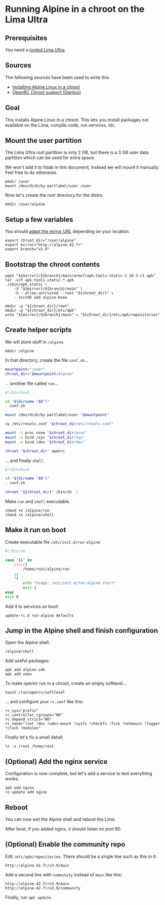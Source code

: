 # Running Alpine in a chroot on the Lima Ultra

## Prerequisites

You need a [rooted Lima Ultra](../root/howto-root-ultra.md).

## Sources

The following sources have been used to write this.

- [Installing Alpine Linux in a chroot](https://wiki.alpinelinux.org/wiki/Installing_Alpine_Linux_in_a_chroot)
- [OpenRC Chroot support (Gentoo)](https://wiki.gentoo.org/wiki/OpenRC#Chroot_support)

## Goal

This installs Alpine Linux in a chroot. This lets you install packages not available on the Lima, compile code, run services, etc.

## Mount the user partition

The Lima Ultra root partition is only 2 GB, but there is a 3 GB user data partition which can be used for extra space.

We won't add it to fstab in this document, instead we will mount it manually. Feel free to do otherwise.

    mkdir /user
    mount /dev/disk/by-partlabel/user /user

Now let's create the root directory for the distro.

    mkdir /user/alpine

## Setup a few variables

You should [adapt the mirror URL](http://dl-cdn.alpinelinux.org/alpine/MIRRORS.txt) depending on your location.

    export chroot_dir="/user/alpine"
    export mirror="http://alpine.42.fr"
    export branch="v3.9"

## Bootstrap the chroot contents

    wget "${mirror}/${branch}/main/armv7/apk-tools-static-2.10.3-r1.apk"
    tar -xzf apk-tools-static-*.apk
    ./sbin/apk.static \
        -X "${mirror}/${branch}/main" \
        -U --allow-untrusted --root "${chroot_dir}" \
        --initdb add alpine-base

    mkdir -p "${chroot_dir}/root"
    mkdir -p "${chroot_dir}/etc/apk"
    echo "${mirror}/${branch}/main" > "${chroot_dir}/etc/apk/repositories"

## Create helper scripts

We will store stuff in `/alpine`.

    mkdir /alpine

In that directory, create the file `conf.sh`...

```bash
mountpoint="/user"
chroot_dir="$mountpoint/alpine"
```

... another file called `run`...

```bash
#!/bin/bash

cd "$(dirname "$0")"
. conf.sh

mount /dev/disk/by-partlabel/user "$mountpoint"

cp /etc/resolv.conf "$chroot_dir/etc/resolv.conf"

mount -t proc none "$chroot_dir/proc"
mount -o bind /sys "$chroot_dir/sys"
mount -o bind /dev "$chroot_dir/dev"

chroot "$chroot_dir" openrc
```

... and finally `shell`.

```bash
#!/bin/bash

cd "$(dirname "$0")"
. conf.sh

chroot "${chroot_dir}" /bin/sh -l
```

Make `run` and `shell` executable.

    chmod +x /alpine/run
    chmod +x /alpine/shell

## Make it run on boot

Create executable file `/etc/init.d/run-alpine`:

```bash
#!/bin/sh

case "$1" in
    start)
        /home/root/alpine/run
    ;;
    *)
        echo "Usage: /etc/init.d/run-alpine start"
        exit 1
esac
exit 0
```

Add it to services on boot:

    update-rc.d run-alpine defaults

## Jump in the Alpine shell and finish configuration

Open the Alpine shell:

    /alpine/shell

Add useful packages:

    apk add alpine-sdk
    apk add nano

To make openrc run in a chroot, create an empty softlevel...

    touch /run/openrc/softlevel

... and configure your `rc.conf` like this:

    rc_sys="prefix"
    rc_controller_cgroups="NO"
    rc_depend_strict="NO"
    rc_need="!net !dev !udev-mount !sysfs !checkfs !fsck !netmount !logger !clock !modules"

Finally let's fix a small detail:

    ln -s /root /home/root

## (Optional) Add the nginx service

Configuration is now complete, but let's add a service to test everything works:

    apk add nginx
    rc-update add nginx

## Reboot

You can now exit the Alpine shell and reboot the Lima.

After boot, if you added nginx, it should listen on port 80.

## (Optional) Enable the community repo

Edit `/etc/apk/repositories`. There should be a single line such as this in it:

    http://alpine.42.fr/v3.9/main

Add a second line with `community` instead of `main` like this:

    http://alpine.42.fr/v3.9/main
    http://alpine.42.fr/v3.9/community

Finally, run `apk update`.
